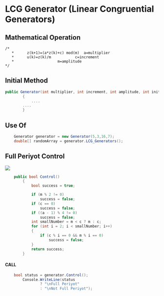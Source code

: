 # LCG Generator (Linear Congruential Generators)
## Mathematical Operation
```
/*
   *      z(k+1)=(a*z(k)+c) mod(m)	a=multiplier
   *      u(k)=z(k)/m			c=increment
   * 					m=amplitude
*/
 ```
## Initial Method
```csharp
public Generator(int multiplier, int increment, int amplitude, int initialValue)
        {
            ....
	    ....
        }
```
## Use Of
```csharp
	Generator generator = new Generator(5,3,16,7);
	double[] randomArray = generator.LCG_Generators();
```
## Full Periyot Control
[![](https://i.ibb.co/JpXtmYy/Ads-z2.png)](https://i.ibb.co/JpXtmYy/Ads-z2.png)
```csharp
	public bool Control()
        {
            bool success = true;

            if (m % 2 != 0)
                success = false;
            if (c == 0)
                success = false;
            if ((a - 1) % 4 != 0)
                success = false;
            int smallNumber = m < c ? m : c;
            for (int i = 2; i < smallNumber; i++)
            {
                if (c % i == 0 && m % i == 0)
                    success = false;
            }
            return success;
        }
```
#### CALL
```csharp
	bool status = generator.Control();
        Console.WriteLine(status
                ? "\nFull Periyot"
                : "\nNot Full Periyot");
```
